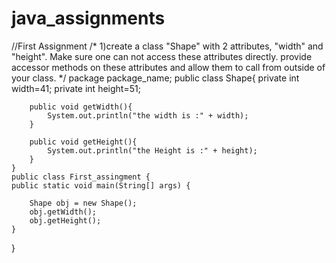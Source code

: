 # java_assignments
//First Assignment 
/*
1)create a class "Shape" with 2 attributes, "width" and "height". Make sure one can not access these attributes directly.
provide accessor methods on these attributes and allow them to call from outside of your class.
*/
package package_name;
 public class Shape{
        private int width=41;
        private int height=51;
        
        public void getWidth(){
            System.out.println("the width is :" + width);
        }
    
        public void getHeight(){
            System.out.println("the Height is :" + height);
        }
    }
    public class First_assingment {
    public static void main(String[] args) {
    
        Shape obj = new Shape();
        obj.getWidth();
        obj.getHeight();
    }
}
